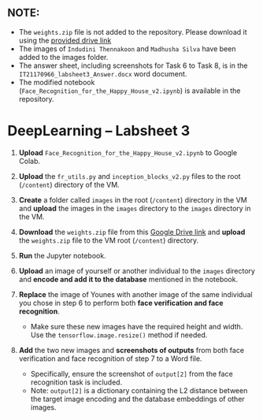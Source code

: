 
## NOTE:
- The `weights.zip` file is not added to the repository. Please download it using the [provided drive link](https://drive.google.com/drive/folders/1IExxks0GFQCCj6z8Wh0lWxW7NRndclZS?usp=sharing)
- The images of `Indudini Thennakoon` and `Madhusha Silva` have been added to the images folder.
- The answer sheet, including screenshots for Task 6 to Task 8, is in the `IT21170966_labsheet3_Answer.docx` word document.
- The modified notebook (`Face_Recognition_for_the_Happy_House_v2.ipynb`) is available in the repository.


# DeepLearning – Labsheet 3

1. **Upload** `Face_Recognition_for_the_Happy_House_v2.ipynb` to Google Colab.
2. **Upload** the `fr_utils.py` and `inception_blocks_v2.py` files to the root (`/content`) directory of the VM.
3. **Create** a folder called `images` in the root (`/content`) directory in the VM and **upload** the images in the `images` directory to the `images` directory in the VM.
4. **Download** the `weights.zip` file from this [Google Drive link](https://drive.google.com/drive/folders/1IExxks0GFQCCj6z8Wh0lWxW7NRndclZS?usp=sharing) and **upload** the `weights.zip` file to the VM root (`/content`) directory.
   
5. **Run** the Jupyter notebook.
6. **Upload** an image of yourself or another individual to the `images` directory and **encode and add it to the database** mentioned in the notebook.
7. **Replace** the image of Younes with another image of the same individual you chose in step 6 to perform both **face verification and face recognition**.
   - Make sure these new images have the required height and width. Use the `tensorflow.image.resize()` method if needed.
8. **Add** the two new images and **screenshots of outputs** from both face verification and face recognition of step 7 to a Word file.
   - Specifically, ensure the screenshot of `output[2]` from the face recognition task is included.
   - Note: `output[2]` is a dictionary containing the L2 distance between the target image encoding and the database embeddings of other images.

